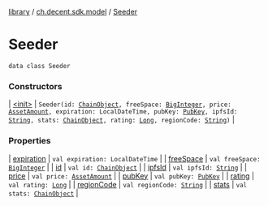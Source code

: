 [library](../../index.md) / [ch.decent.sdk.model](../index.md) / [Seeder](./index.md)

# Seeder

`data class Seeder`

### Constructors

| [&lt;init&gt;](-init-.md) | `Seeder(id: `[`ChainObject`](../-chain-object/index.md)`, freeSpace: `[`BigInteger`](http://docs.oracle.com/javase/6/docs/api/java/math/BigInteger.html)`, price: `[`AssetAmount`](../-asset-amount/index.md)`, expiration: LocalDateTime, pubKey: `[`PubKey`](../-pub-key/index.md)`, ipfsId: `[`String`](https://kotlinlang.org/api/latest/jvm/stdlib/kotlin/-string/index.html)`, stats: `[`ChainObject`](../-chain-object/index.md)`, rating: `[`Long`](https://kotlinlang.org/api/latest/jvm/stdlib/kotlin/-long/index.html)`, regionCode: `[`String`](https://kotlinlang.org/api/latest/jvm/stdlib/kotlin/-string/index.html)`)` |

### Properties

| [expiration](expiration.md) | `val expiration: LocalDateTime` |
| [freeSpace](free-space.md) | `val freeSpace: `[`BigInteger`](http://docs.oracle.com/javase/6/docs/api/java/math/BigInteger.html) |
| [id](id.md) | `val id: `[`ChainObject`](../-chain-object/index.md) |
| [ipfsId](ipfs-id.md) | `val ipfsId: `[`String`](https://kotlinlang.org/api/latest/jvm/stdlib/kotlin/-string/index.html) |
| [price](price.md) | `val price: `[`AssetAmount`](../-asset-amount/index.md) |
| [pubKey](pub-key.md) | `val pubKey: `[`PubKey`](../-pub-key/index.md) |
| [rating](rating.md) | `val rating: `[`Long`](https://kotlinlang.org/api/latest/jvm/stdlib/kotlin/-long/index.html) |
| [regionCode](region-code.md) | `val regionCode: `[`String`](https://kotlinlang.org/api/latest/jvm/stdlib/kotlin/-string/index.html) |
| [stats](stats.md) | `val stats: `[`ChainObject`](../-chain-object/index.md) |

